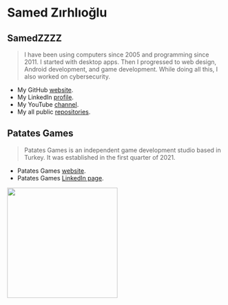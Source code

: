 # Samed Zırhlıoğlu

## SamedZZZZ

>I have been using computers since 2005 and programming since 2011. I started with desktop apps. Then I progressed to web design, Android development, and game development. While doing all this, I also worked on cybersecurity.

- My GitHub [website](https://SamedZirhlioglu.github.io).
- My LinkedIn [profile](https://www.linkedin.com/in/SamedZirhlioglu).
- My YouTube [channel](https://www.youtube.com/SamedZirhlioglu).
- My all public [repositories](https://github.com/SamedZirhlioglu?tab=repositories).

## Patates Games

>Patates Games is an independent game development studio based in Turkey. It was established in the first quarter of 2021.

- Patates Games [website](https://patatesgames.com).
- Patates Games [LinkedIn page](https://www.linkedin.com/company/patatesgames).

<img src="./patates_games_logo.png" width="256">
